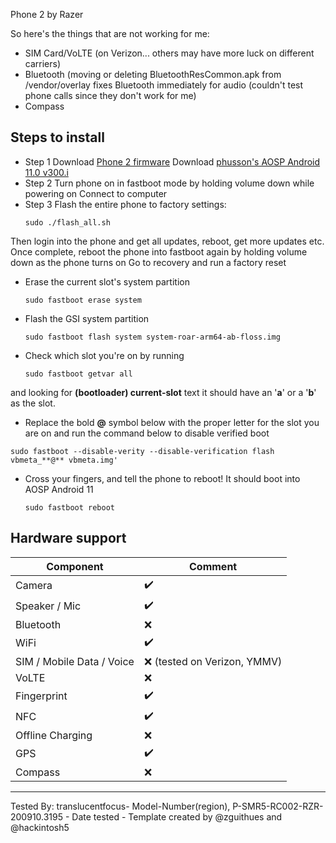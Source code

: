 Phone 2 by Razer

So here's the things that are not working for me:
* SIM Card/VoLTE (on Verizon... others may have more luck on different carriers)
* Bluetooth (moving or deleting BluetoothResCommon.apk from /vendor/overlay fixes Bluetooth immediately for audio (couldn't test phone calls since they don't work for me)
* Compass


## Steps to install

* Step 1
Download [Phone 2 firmware](https://s3.amazonaws.com/cheryl-factory-images/aura-p-release-3141-user-full.zip)
Download [phusson's AOSP Android 11.0 v300.i](https://github.com/phhusson/treble_experimentations/releases/download/v300.i/system-roar-arm64-ab-floss.img.xz)
* Step 2
Turn phone on in fastboot mode by holding volume down while powering on
Connect to computer
* Step 3
Flash the entire phone to factory settings:
    ```
    sudo ./flash_all.sh
    ```
Then login into the phone and get all updates, reboot, get more updates etc.
Once complete, reboot the phone into fastboot again by holding volume down as the phone turns on
Go to recovery and run a factory reset
* Erase the current slot's system partition
    ```
    sudo fastboot erase system
    ```
* Flash the GSI system partition
    ```
    sudo fastboot flash system system-roar-arm64-ab-floss.img
    ```
* Check which slot you're on by running
    ```
    sudo fastboot getvar all
    ```
and looking for **(bootloader) current-slot** text it should have an '**a**' or a '**b**' as the slot.
* Replace the bold **@** symbol below with the proper letter for the slot you are on and run the command below to disable verified boot
```
sudo fastboot --disable-verity --disable-verification flash vbmeta_**@** vbmeta.img'
```
* Cross your fingers, and tell the phone to reboot! It should boot into AOSP Android 11
    ```
    sudo fastboot reboot
    ```

## Hardware support

| Component                 |      Comment                                              |
|---------------------------|-----------------------------------------------------------|
| Camera                    | ✔️                                                     |
| Speaker / Mic             | ✔️                                                     |
| Bluetooth                 | ❌                                                     |
| WiFi                      | ✔️                                                      |
| SIM / Mobile Data / Voice | ❌ (tested on Verizon, YMMV)                             |
| VoLTE                     | ❌                                                     |
| Fingerprint               | ✔️                                                     |
| NFC                       | ✔️                                                     |
| Offline Charging          | ❌                                                     |
| GPS             | ✔️                                                     |
| Compass    |   ❌ 
---

Tested By: translucentfocus- Model-Number(region), P-SMR5-RC002-RZR-200910.3195 - Date tested - Template created by @zguithues and @hackintosh5